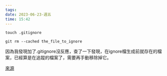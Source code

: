 ```yaml
---
tags: 
date: 2023-06-23-週五
time: 15:42
---
```


```
touch .gitignore

git rm --cached the_file_to_ignore
```
因為我發現加了.gitignore沒反應，查了一下發現，在ignore檔生成前就存在的檔案，已經算是在追蹤的檔案了，需要再手動移除掉它。

[來源](https://gitbook.tw/chapters/using-git/ignore)

